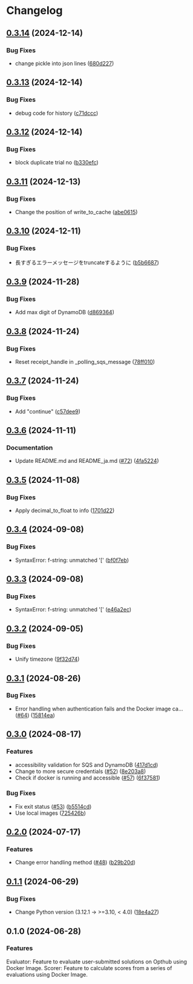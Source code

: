 # Changelog

## [0.3.14](https://github.com/opthub-org/opthub-runner-admin/compare/v0.3.13...v0.3.14) (2024-12-14)


### Bug Fixes

* change pickle into json lines ([680d227](https://github.com/opthub-org/opthub-runner-admin/commit/680d22758e9335bed97acbdd297d273f49c4b14f))

## [0.3.13](https://github.com/opthub-org/opthub-runner-admin/compare/v0.3.12...v0.3.13) (2024-12-14)


### Bug Fixes

* debug code for history ([c71dccc](https://github.com/opthub-org/opthub-runner-admin/commit/c71dccc79afb64d696b5d7e456d662565104400c))

## [0.3.12](https://github.com/opthub-org/opthub-runner-admin/compare/v0.3.11...v0.3.12) (2024-12-14)


### Bug Fixes

* block duplicate trial no ([b330efc](https://github.com/opthub-org/opthub-runner-admin/commit/b330efc8fd724b838fd20e56d273d225223675ee))

## [0.3.11](https://github.com/opthub-org/opthub-runner-admin/compare/v0.3.10...v0.3.11) (2024-12-13)


### Bug Fixes

* Change the position of write_to_cache ([abe0615](https://github.com/opthub-org/opthub-runner-admin/commit/abe06152a0528324097289acd85b3298a55258e6))

## [0.3.10](https://github.com/opthub-org/opthub-runner-admin/compare/v0.3.9...v0.3.10) (2024-12-11)


### Bug Fixes

* 長すぎるエラーメッセージをtruncateするように ([b5b6687](https://github.com/opthub-org/opthub-runner-admin/commit/b5b6687b6ae00fa7e74844de4c6d6e3c21b02347))

## [0.3.9](https://github.com/opthub-org/opthub-runner-admin/compare/v0.3.8...v0.3.9) (2024-11-28)


### Bug Fixes

* Add max digit of DynamoDB ([d869364](https://github.com/opthub-org/opthub-runner-admin/commit/d86936418e2e01fff957c05a996cf86db068b26b))

## [0.3.8](https://github.com/opthub-org/opthub-runner-admin/compare/v0.3.7...v0.3.8) (2024-11-24)


### Bug Fixes

* Reset receipt_handle in _polling_sqs_message ([78ff010](https://github.com/opthub-org/opthub-runner-admin/commit/78ff0109a31c5e1656b5a19c6cf8977f8aa05162))

## [0.3.7](https://github.com/opthub-org/opthub-runner-admin/compare/v0.3.6...v0.3.7) (2024-11-24)


### Bug Fixes

* Add "continue" ([c57dee9](https://github.com/opthub-org/opthub-runner-admin/commit/c57dee940d99f504dbbd44b73cd9175c0e8605bb))

## [0.3.6](https://github.com/opthub-org/opthub-runner-admin/compare/v0.3.5...v0.3.6) (2024-11-11)


### Documentation

* Update README.md and README_ja.md ([#72](https://github.com/opthub-org/opthub-runner-admin/issues/72)) ([4fa5224](https://github.com/opthub-org/opthub-runner-admin/commit/4fa5224daaafad116a89ba16536dbc76307e0846))

## [0.3.5](https://github.com/opthub-org/opthub-runner-admin/compare/v0.3.4...v0.3.5) (2024-11-08)


### Bug Fixes

* Apply decimal_to_float to info ([1701d22](https://github.com/opthub-org/opthub-runner-admin/commit/1701d22bdc714e46821479153fc9ff8171a06a56))

## [0.3.4](https://github.com/opthub-org/opthub-runner-admin/compare/v0.3.3...v0.3.4) (2024-09-08)


### Bug Fixes

* SyntaxError: f-string: unmatched '[' ([bf0f7eb](https://github.com/opthub-org/opthub-runner-admin/commit/bf0f7eb27ddf0d0ef3df4f4c4d8d43e3586c23db))

## [0.3.3](https://github.com/opthub-org/opthub-runner-admin/compare/v0.3.2...v0.3.3) (2024-09-08)


### Bug Fixes

* SyntaxError: f-string: unmatched '[' ([e46a2ec](https://github.com/opthub-org/opthub-runner-admin/commit/e46a2ec1d8003bd3a2bed34410b54db42bd3dfbe))

## [0.3.2](https://github.com/opthub-org/opthub-runner-admin/compare/v0.3.1...v0.3.2) (2024-09-05)


### Bug Fixes

* Unify timezone ([9f32d74](https://github.com/opthub-org/opthub-runner-admin/commit/9f32d7484c6c00596c463745b2963dd6b4650bd1))

## [0.3.1](https://github.com/opthub-org/opthub-runner-admin/compare/v0.3.0...v0.3.1) (2024-08-26)


### Bug Fixes

* Error handling when authentication fails and the Docker image ca… ([#64](https://github.com/opthub-org/opthub-runner-admin/issues/64)) ([15814ea](https://github.com/opthub-org/opthub-runner-admin/commit/15814ea47f19867c93cf39ad033917958af57804))

## [0.3.0](https://github.com/opthub-org/opthub-runner-admin/compare/v0.2.0...v0.3.0) (2024-08-17)


### Features

* accessibility validation for SQS and DynamoDB ([417d1cd](https://github.com/opthub-org/opthub-runner-admin/commit/417d1cdf14745ef61921d4f1c04f6240127d147f))
* Change to more secure credentials ([#52](https://github.com/opthub-org/opthub-runner-admin/issues/52)) ([8e203a8](https://github.com/opthub-org/opthub-runner-admin/commit/8e203a830e9b5d45c781f500d2c4dd8a0fc8a1fb))
* Check if docker is running and accessible ([#57](https://github.com/opthub-org/opthub-runner-admin/issues/57)) ([6f37581](https://github.com/opthub-org/opthub-runner-admin/commit/6f37581018f8b82b37551cbce657eec731095f14))


### Bug Fixes

* Fix exit status ([#53](https://github.com/opthub-org/opthub-runner-admin/issues/53)) ([b5514cd](https://github.com/opthub-org/opthub-runner-admin/commit/b5514cdc614623dcb4c80e6417b9104d1bcf1710))
* Use local images ([725426b](https://github.com/opthub-org/opthub-runner-admin/commit/725426b125657c5fbcf867953ead2027a6a99773))

## [0.2.0](https://github.com/opthub-org/opthub-runner-admin/compare/v0.1.1...v0.2.0) (2024-07-17)


### Features

* Change error handling method ([#48](https://github.com/opthub-org/opthub-runner-admin/issues/48)) ([b29b20d](https://github.com/opthub-org/opthub-runner-admin/commit/b29b20de6359f72c5a29b8e3e3386610b24c4a8d))

## [0.1.1](https://github.com/opthub-org/opthub-runner-admin/compare/v0.1.0...v0.1.1) (2024-06-29)


### Bug Fixes

* Change Python version (3.12.1 -&gt; >=3.10, &lt; 4.0) ([18e4a27](https://github.com/opthub-org/opthub-runner-admin/commit/18e4a27a6b3df21be965f833816fb7616629b1cf))

## 0.1.0 (2024-06-28)


### Features

Evaluator: Feature to evaluate user-submitted solutions on Opthub using Docker Image.
Scorer: Feature to calculate scores from a series of evaluations using Docker Image.
